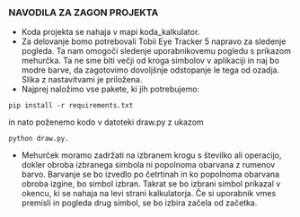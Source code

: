 ### NAVODILA ZA ZAGON PROJEKTA
- Koda projekta se nahaja v mapi koda_kalkulator. 
- Za delovanje bomo potrebovali Tobii Eye Tracker 5 napravo za sledenje pogleda. Ta nam omogoči sledenje uporabnikovemu pogledu s prikazom mehurčka. Ta ne sme biti večji od kroga simbolov v aplikaciji in naj bo modre barve, da zagotovimo dovoljšnje odstopanje le tega od ozadja. Slika z nastavitvami je priložena. 
- Najprej naložimo vse pakete, ki jih potrebujemo: 
```
pip install -r requirements.txt
```
in nato poženemo kodo v datoteki draw.py z ukazom 
```
python draw.py.
```
- Mehurček moramo zadržati na izbranem krogu s številko ali operacijo, dokler obroba izbranega simbola ni popolnoma obarvana z rumenov barvo. Barvanje se bo izvedlo po četrtinah in ko popolnoma obarvana obroba izgine, bo simbol izbran. Takrat se bo izbrani simbol prikazal v okencu, ki se nahaja na levi strani kalkulatorja. Če si uporabnik vmes premisli in pogleda drug simbol, se bo izbira začela od začetka. 